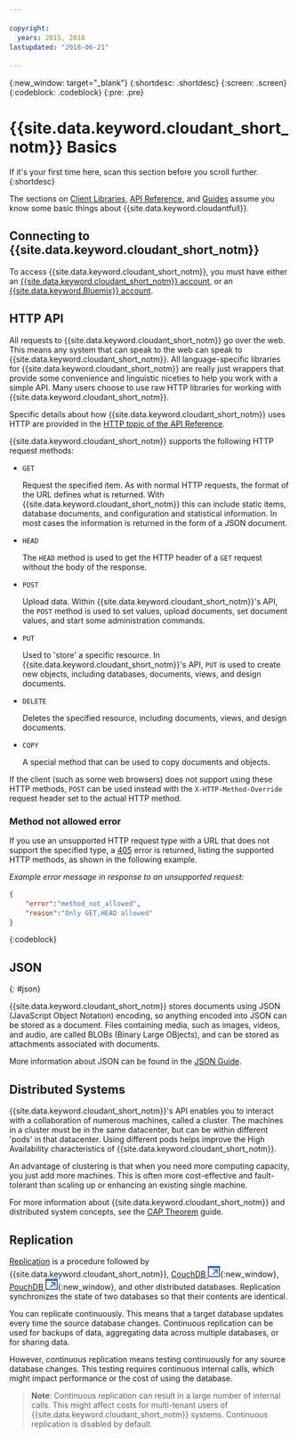 ```yaml
---

copyright:
  years: 2015, 2018
lastupdated: "2018-06-21"

---
```


{:new_window: target="_blank"}
{:shortdesc: .shortdesc}
{:screen: .screen}
{:codeblock: .codeblock}
{:pre: .pre}

<!-- Acrolinx: 2018-05-07 -->

# {{site.data.keyword.cloudant_short_notm}} Basics

If it's your first time here,
scan this section before you scroll further.
{:shortdesc}

The sections on [Client Libraries](../libraries/index.html#-client-libraries),
[API Reference](../api/index.html#-api-reference),
and [Guides](../guides/acurl.html#authorized-curl-acurl-) assume you know some basic things about {{site.data.keyword.cloudantfull}}.

## Connecting to {{site.data.keyword.cloudant_short_notm}}

To access {{site.data.keyword.cloudant_short_notm}},
you must have either an [{{site.data.keyword.cloudant_short_notm}} account](../api/account.html),
or an [{{site.data.keyword.Bluemix}} account](../offerings/bluemix.html).

## HTTP API

All requests to {{site.data.keyword.cloudant_short_notm}} go over the web.
This means any system that can speak to the web can speak to {{site.data.keyword.cloudant_short_notm}}.
All language-specific libraries for {{site.data.keyword.cloudant_short_notm}} are really just wrappers that provide
some convenience and linguistic niceties to help you work with a simple API.
Many users choose to use raw HTTP libraries for working with {{site.data.keyword.cloudant_short_notm}}.

Specific details about how {{site.data.keyword.cloudant_short_notm}} uses HTTP are
provided in the [HTTP topic of the API Reference](../api/http.html).

{{site.data.keyword.cloudant_short_notm}} supports the following HTTP request methods:

-   `GET`

    Request the specified item.
    As with normal HTTP requests,
    the format of the URL defines what is returned.
    With {{site.data.keyword.cloudant_short_notm}} this can include static items,
    database documents,
    and configuration and statistical information.
    In most cases the information is returned in the form of a JSON document.

-   `HEAD`

    The `HEAD` method is used to get the HTTP header of a `GET` request without the body of the response.

-   `POST`

    Upload data.
    Within {{site.data.keyword.cloudant_short_notm}}'s API,
    the `POST` method is used to set values,
    upload documents,
    set document values,
    and start some administration commands.

-   `PUT`

    Used to 'store' a specific resource.
    In {{site.data.keyword.cloudant_short_notm}}'s API,
    `PUT` is used to create new objects,
    including databases,
    documents,
    views,
    and design documents.

-   `DELETE`

    Deletes the specified resource,
    including documents,
    views,
    and design documents.

-   `COPY`

    A special method that can be used to copy documents and objects.

If the client (such as some web browsers) does not support using these HTTP methods,
`POST` can be used instead with the `X-HTTP-Method-Override` request header set to the actual HTTP method.

### Method not allowed error

If you use an unsupported HTTP request type with a URL that does not support the specified type,
a [405](../api/http.html#405) error is returned,
listing the supported HTTP methods, as shown in the following example.

_Example error message in response to an unsupported request:_

```json
{
    "error":"method_not_allowed",
    "reason":"Only GET,HEAD allowed"
}
```
{:codeblock}

## JSON
{: #json}

{{site.data.keyword.cloudant_short_notm}} stores documents using JSON (JavaScript Object Notation) encoding,
so anything encoded into JSON can be stored as a document.
Files containing media,
such as images,
videos,
and audio,
are called BLOBs (Binary Large OBjects),
and can be stored as attachments associated with documents.

More information about JSON can be found in the [JSON Guide](../guides/json.html).

<div id="distributed"></div>

## Distributed Systems

{{site.data.keyword.cloudant_short_notm}}'s API enables you to interact with a collaboration of numerous machines,
called a cluster.
The machines in a cluster must be in the same datacenter,
but can be within different 'pods' in that datacenter.
Using different pods helps improve the High Availability characteristics of {{site.data.keyword.cloudant_short_notm}}.

An advantage of clustering is that when you need more computing capacity,
you just add more machines.
This is often more cost-effective and fault-tolerant than scaling up or enhancing an existing single machine.

For more information about {{site.data.keyword.cloudant_short_notm}} and distributed system concepts,
see the [CAP Theorem](../guides/cap_theorem.html) guide.

## Replication

[Replication](../api/replication.html) is a procedure followed by {{site.data.keyword.cloudant_short_notm}},
[CouchDB ![External link icon](../images/launch-glyph.svg "External link icon")](http://couchdb.apache.org/){:new_window},
[PouchDB ![External link icon](../images/launch-glyph.svg "External link icon")](http://pouchdb.com/){:new_window},
and other distributed databases.
Replication synchronizes the state of two databases so that their contents are identical.

You can replicate continuously.
This means that a target database updates every time the source database changes.
Continuous replication can be used for backups of data,
aggregating data across multiple databases,
or for sharing data.

However,
continuous replication means testing continuously for any source database changes.
This testing requires continuous internal calls,
which might impact performance or the cost of using the database.

>   **Note**: Continuous replication can result in a large number of internal calls.
    This might affect costs for multi-tenant users of {{site.data.keyword.cloudant_short_notm}} systems.
    Continuous replication is disabled by default.
